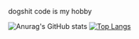 dogshit code is my hobby


![Anurag's GitHub stats](https://github-readme-stats.vercel.app/api?username=gitretard&show_icons=true&theme=dark)
[![Top Langs](https://github-readme-stats.vercel.app/api/top-langs/?username=gitretard&layout=compact&theme=dark)](https://github.com/anuraghazra/github-readme-stats)
